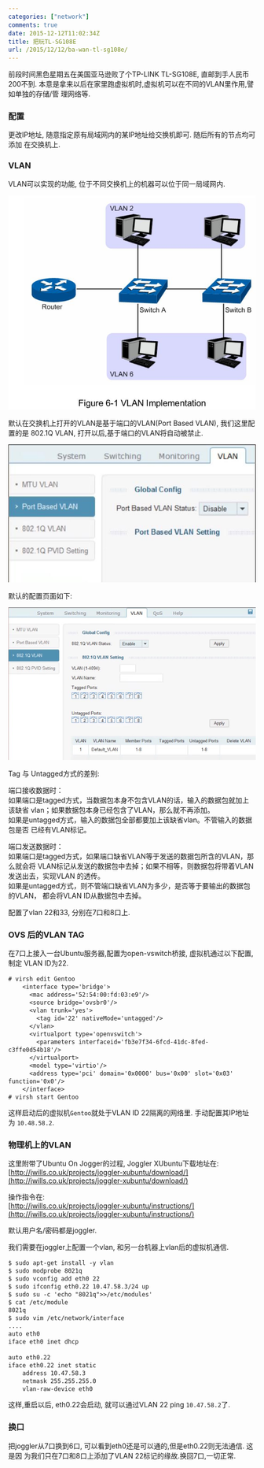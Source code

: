 ```yaml
---
categories: ["network"]
comments: true
date: 2015-12-12T11:02:34Z
title: 把玩TL-SG108E
url: /2015/12/12/ba-wan-tl-sg108e/
---
```


前段时间黑色星期五在美国亚马逊败了个TP-LINK TL-SG108E, 直邮到手人民币200不到.
本意是拿来以后在家里跑虚拟机时,虚拟机可以在不同的VLAN里作用,譬如单独的存储/管
理网络等.     

### 配置
更改IP地址, 随意指定原有局域网内的某IP地址给交换机即可. 随后所有的节点均可添加
在交换机上.     

### VLAN
VLAN可以实现的功能, 位于不同交换机上的机器可以位于同一局域网内.    

![/images/2015_12_12_14_25_15_724x626.jpg](/images/2015_12_12_14_25_15_724x626.jpg)    

默认在交换机上打开的VLAN是基于端口的VLAN(Port Based VLAN), 我们这里配置的是
802.1Q VLAN, 打开以后,基于端口的VLAN将自动被禁止.    

![/images/2015_12_12_15_16_33_541x300.jpg](/images/2015_12_12_15_16_33_541x300.jpg)    

默认的配置页面如下:    

![/images/2015_12_12_15_17_52_927x570.jpg](/images/2015_12_12_15_17_52_927x570.jpg)    

Tag 与 Untagged方式的差别:    

端口接收数据时：    
  如果端口是tagged方式，当数据包本身不包含VLAN的话，输入的数据包就加上该缺省
vlan；如果数据包本身已经包含了VLAN，那么就不再添加。    
  如果是untagged方式，输入的数据包全部都要加上该缺省vlan。不管输入的数据包是否
已经有VLAN标记。     
 
端口发送数据时：    
  如果端口是tagged方式，如果端口缺省VLAN等于发送的数据包所含的VLAN，那么就会将
VLAN标记从发送的数据包中去掉；如果不相等，则数据包将带着VLAN发送出去，实现VLAN
的透传。     
  如果是untagged方式，则不管端口缺省VLAN为多少，是否等于要输出的数据包的VLAN，
都会将VLAN ID从数据包中去掉。     

配置了vlan 22和33, 分别在7口和8口上.   
### OVS 后的VLAN TAG
在7口上接入一台Ubuntu服务器,配置为open-vswitch桥接, 虚拟机通过以下配置, 制定
VLAN ID为22.     

```
# virsh edit Gentoo
    <interface type='bridge'>
      <mac address='52:54:00:fd:03:e9'/>
      <source bridge='ovsbr0'/>
      <vlan trunk='yes'>
        <tag id='22' nativeMode='untagged'/>
      </vlan>
      <virtualport type='openvswitch'>
        <parameters interfaceid='fb3e7f34-6fcd-41dc-8fed-c3ffe0d54b18'/>
      </virtualport>
      <model type='virtio'/>
      <address type='pci' domain='0x0000' bus='0x00' slot='0x03' function='0x0'/>
    </interface>
# virsh start Gentoo
```
这样启动后的虚拟机`Gentoo`就处于VLAN ID 22隔离的网络里. 手动配置其IP地址为
`10.48.58.2`.       

### 物理机上的VLAN
这里附带了Ubuntu On Jogger的过程, Joggler XUbuntu下载地址在:    
[http://jwills.co.uk/projects/joggler-xubuntu/download/](http://jwills.co.uk/projects/joggler-xubuntu/download/)    

操作指令在:    
[http://jwills.co.uk/projects/joggler-xubuntu/instructions/](http://jwills.co.uk/projects/joggler-xubuntu/instructions/)    

默认用户名/密码都是joggler.      

我们需要在joggler上配置一个vlan, 和另一台机器上vlan后的虚拟机通信.    

```
$ sudo apt-get install -y vlan
$ sudo modprobe 8021q
$ sudo vconfig add eth0 22
$ sudo ifconfig eth0.22 10.47.58.3/24 up
$ sudo su -c 'echo "8021q">>/etc/modules'
$ cat /etc/module
8021q
$ sudo vim /etc/network/interface
....
auto eth0
iface eth0 inet dhcp

auto eth0.22
iface eth0.22 inet static
    address 10.47.58.3
    netmask 255.255.255.0
    vlan-raw-device eth0
```

这样,重启以后, eth0.22会启动, 就可以通过VLAN 22 ping `10.47.58.2`了.     

### 换口
把joggler从7口换到6口, 可以看到eth0还是可以通的,但是eth0.22则无法通信. 这是因
为我们只在7口和8口上添加了VLAN 22标记的缘故.换回7口,一切正常.     
